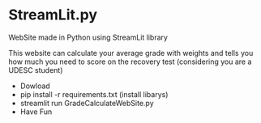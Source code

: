 # StreamLit.py
WebSite made in Python using StreamLit library

This website can calculate your average grade with weights and tells you how much you need to score on the recovery test (considering you are a UDESC student)

- Dowload
- pip install -r requirements.txt (install libarys)
- streamlit run GradeCalculateWebSite.py
- Have Fun

